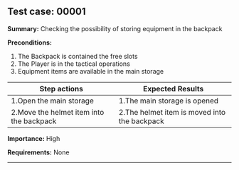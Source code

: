 ## Test case: 00001

**Summary:**
Checking the possibility of storing equipment in the backpack

**Preconditions:**

1. The Backpack is contained the free slots
2. The Player is in the tactical operations
3. Equipment items are available in the main storage

Step actions | Expected Results
------------ | -------------
1.Open the main storage | 1.The main storage is opened
2.Move the helmet item into the backpack | 2.The helmet item is moved into the backpack

**Importance:** High

**Requirements:** None

------------------------------------------------------------------------
